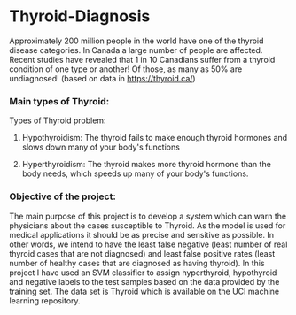 # Thyroid-Diagnosis
Approximately 200 million people in the world have one of the thyroid disease categories. In Canada a large number of people  are affected. Recent studies have revealed that 1 in 10 Canadians suffer from a thyroid condition of one type or another! Of those, as many as 50% are undiagnosed! (based on data in https://thyroid.ca/)
### Main types of Thyroid:
Types of Thyroid problem:
1) Hypothyroidism: The thyroid fails to make enough thyroid hormones and slows down many of your body's functions

2) Hyperthyroidism: The thyroid makes more thyroid hormone than the body needs, which speeds up many of your body's functions.

### Objective of the project:
The main purpose of this project is to develop a system which can warn the physicians about the cases susceptible to Thyroid. As the model is used for medical applications it should be as precise and sensitive as possible. In other words, we intend to have the least false negative (least number of real thyroid cases that are not diagnosed) and least false positive rates (least number of healthy cases that are diagnosed as having thyroid). 
In this project I have used an SVM classifier to assign hyperthyroid, hypothyroid and negative labels to the test samples based on the data provided by the training set. The data set is Thyroid which is available on the UCI machine learning repository.
